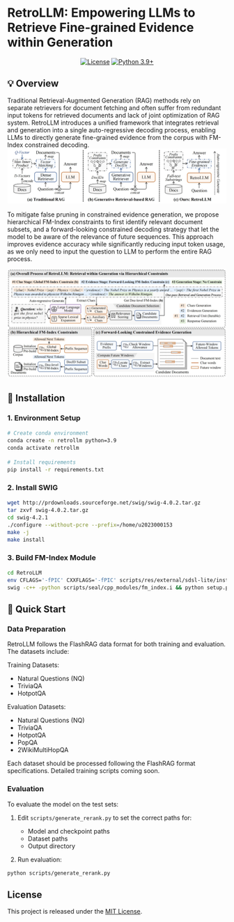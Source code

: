 # RetroLLM: Empowering LLMs to Retrieve Fine-grained Evidence within Generation

<div align="center"> 

[![License](https://img.shields.io/badge/License-MIT-green.svg)](https://github.com/sunnynexus/RetroLLM/blob/main/LICENSE) [![Python 3.9+](https://img.shields.io/badge/python-3.9+-blue.svg)](https://www.python.org/downloads/release/python-390/) 

</div>

## 💡 Overview

Traditional Retrieval-Augmented Generation (RAG) methods rely on separate retrievers for document fetching and often suffer from redundant input tokens for retrieved documents and lack of joint optimization of RAG system. RetroLLM introduces a unified framework that integrates retrieval and generation into a single auto-regressive decoding process, enabling LLMs to directly generate fine-grained evidence from the corpus with FM-Index constrained decoding.
![Model Comparison](figures/compare.jpg)

To mitigate false pruning in constrained evidence generation, we propose hierarchical FM-Index constraints to first identify relevant document subsets, and a forward-looking constrained decoding strategy that let the model to be aware of the relevance of future sequences. This approach improves evidence accuracy while significantly reducing input token usage, as we only need to input the question to LLM to perform the entire RAG process.

![Method Overview](figures/overview.jpg)

## 🔧 Installation

### 1. Environment Setup
```bash
# Create conda environment
conda create -n retrollm python=3.9
conda activate retrollm

# Install requirements
pip install -r requirements.txt
```

### 2. Install SWIG
```bash
wget http://prdownloads.sourceforge.net/swig/swig-4.0.2.tar.gz
tar zxvf swig-4.0.2.tar.gz
cd swig-4.2.1
./configure --without-pcre --prefix=/home/u2023000153
make -j
make install
```

### 3. Build FM-Index Module
```bash
cd RetroLLM
env CFLAGS='-fPIC' CXXFLAGS='-fPIC' scripts/res/external/sdsl-lite/install.sh
swig -c++ -python scripts/seal/cpp_modules/fm_index.i && python setup.py build_ext --inplace
```

## 🏃 Quick Start

### Data Preparation

RetroLLM follows the FlashRAG data format for both training and evaluation. The datasets include:

Training Datasets:
- Natural Questions (NQ)
- TriviaQA
- HotpotQA

Evaluation Datasets:
- Natural Questions (NQ)
- TriviaQA
- HotpotQA
- PopQA
- 2WikiMultiHopQA

Each dataset should be processed following the FlashRAG format specifications. Detailed training scripts coming soon.

### Evaluation

To evaluate the model on the test sets:

1. Edit `scripts/generate_rerank.py` to set the correct paths for:
   - Model and checkpoint paths
   - Dataset paths
   - Output directory

2. Run evaluation:
```bash
python scripts/generate_rerank.py
```
## License
This project is released under the [MIT License](LICENSE).
